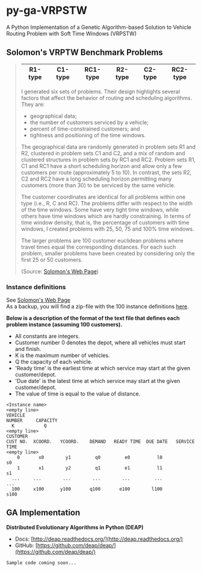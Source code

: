 # py-ga-VRPSTW
A Python Implementation of a Genetic Algorithm-based Solution to Vehicle Routing Problem with Soft Time Windows (VRPSTW)

## Solomon's VRPTW Benchmark Problems
> R1-type|C1-type|RC1-type|R2-type|C2-type|RC2-type
> -------|-------|--------|-------|-------|--------
> I generated six sets of problems. Their design highlights several factors that affect the behavior of routing and scheduling algorithms. They are:
> 
> * geographical data;
> * the number of customers serviced by a vehicle;
> * percent of time-constrained customers; and
> * tightness and positioning of the time windows.
> 
> The geographical data are randomly generated in problem sets R1 and R2, clustered in problem sets C1 and C2, and a mix of random and clustered structures in problem sets by RC1 and RC2. Problem sets R1, C1 and RC1 have a short scheduling horizon and allow only a few customers per route (approximately 5 to 10). In contrast, the sets R2, C2 and RC2 have a long scheduling horizon permitting many customers (more than 30) to be serviced by the same vehicle.
> 
> The customer coordinates are identical for all problems within one type (i.e., R, C and RC). The problems differ with respect to the width of the time windows. Some have very tight time windows, while others have time windows which are hardly constraining. In terms of time window density, that is, the percentage of customers with time windows, I created problems with 25, 50, 75 and 100% time windows.
> 
> The larger problems are 100 customer euclidean problems where travel times equal the corresponding distances. For each such problem, smaller problems have been created by considering only the first 25 or 50 customers.
> 
> (Source: [Solomon's Web Page](http://web.cba.neu.edu/~msolomon/problems.htm))

### Instance definitions
See [Solomon's Web Page](http://web.cba.neu.edu/~msolomon/problems.htm)  
As a backup, you will find a zip-file with the 100 instance definitions [here](http://www.sintef.no/globalassets/project/top/vrptw/solomon/solomon-100.zip).

**Below is a description of the format of the text file that defines each problem instance (assuming 100 customers).**

* All constants are integers.
* Customer number 0 denotes the depot, where all vehicles must start and finish.
* K is the maximum number of vehicles.  
* Q the capacity of each vehicle.
* 'Ready time' is the earliest time at which service may start at the given customer/depot.
* 'Due date' is the latest time at which service may start at the given customer/depot.
* The value of time is equal to the value of distance.

```
<Instance name>
<empty line>
VEHICLE
NUMBER     CAPACITY
  K           Q
<empty line>
CUSTOMER
CUST NO.  XCOORD.   YCOORD.    DEMAND   READY TIME  DUE DATE   SERVICE TIME
<empty line>
    0       x0        y1         q0         e0          l0            s0   
    1       x1        y2         q1         e1          l1            s1   
  ...     ...        ...        ...        ...         ...           ...  
  100     x100      y100       q100       e100        l100          s100
```

## GA Implementation
**Distributed Evolutionary Algorithms in Python (DEAP)**

* Docs: [http://deap.readthedocs.org/](http://deap.readthedocs.org/)
* GitHub: [https://github.com/deap/deap/](https://github.com/deap/deap/)

```
Sample code coming soon...
```
